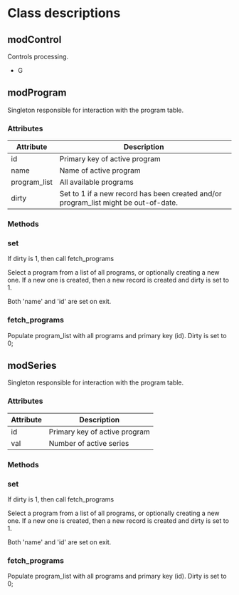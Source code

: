 # Class descriptions

## modControl

Controls processing.

- G

## modProgram

Singleton responsible for interaction with the program table.

### Attributes

| Attribute    | Description                                                  |
| ------------ | ------------------------------------------------------------ |
| id           | Primary key of active program                                |
| name         | Name of active program                                       |
| program_list | All available programs                                       |
| dirty        | Set to 1 if a new record has been created and/or program_list might be out-of-date. |



### Methods

### set

If dirty is 1, then call fetch_programs

Select a program from a list of all programs, or optionally creating a new one. If a new one is created, then a new record is created and dirty is set to 1.

Both 'name' and 'id' are set on exit.

### fetch_programs

Populate program_list with all programs and primary key (id). Dirty is set to 0;

 

## modSeries

Singleton responsible for interaction with the program table.

### Attributes

| Attribute | Description                   |
| --------- | ----------------------------- |
| id        | Primary key of active program |
| val       | Number of active series       |



### Methods

### set

If dirty is 1, then call fetch_programs

Select a program from a list of all programs, or optionally creating a new one. If a new one is created, then a new record is created and dirty is set to 1.

Both 'name' and 'id' are set on exit.

### fetch_programs

Populate program_list with all programs and primary key (id). Dirty is set to 0;